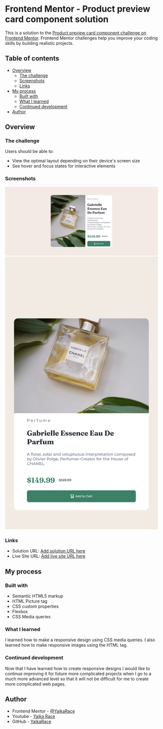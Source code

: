 # Frontend Mentor - Product preview card component solution

This is a solution to the [Product preview card component challenge on Frontend Mentor](https://www.frontendmentor.io/challenges/product-preview-card-component-GO7UmttRfa). Frontend Mentor challenges help you improve your coding skills by building realistic projects. 

## Table of contents

- [Overview](#overview)
  - [The challenge](#the-challenge)
  - [Screenshots](#screenshots)
  - [Links](#links)
- [My process](#my-process)
  - [Built with](#built-with)
  - [What I learned](#what-i-learned)
  - [Continued development](#continued-development)
- [Author](#author)

## Overview

### The challenge

Users should be able to:

- View the optimal layout depending on their device's screen size
- See hover and focus states for interactive elements

### Screenshots

![](./screenshot.jpg)
![](./screenshot1.png)

### Links

- Solution URL: [Add solution URL here](https://your-solution-url.com)
- Live Site URL: [Add live site URL here](https://your-live-site-url.com)

## My process

### Built with

- Semantic HTML5 markup
- HTML Picture tag
- CSS custom properties
- Flexbox
- CSS Media queries

### What I learned

I learned how to make a responsive design using CSS media queries.
I also learned how to make responsive images using the HTML <picture> tag.

### Continued development

Now that I have learned how to create responsive designs I would like to continue improving it for future more complicated projects when I go to a much more advanced level so that it will not be difficult for me to create more complicated web pages.

## Author

- Frontend Mentor - [@YaikaRace](https://www.frontendmentor.io/profile/YaikaRace)
- Youtube - [Yaika Race](https://www.youtube.com/c/yaikarace)
- GitHub - [YaikaRace](https://github.com/YaikaRace)